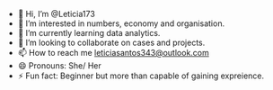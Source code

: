 - 👋 Hi, I’m @Leticia173
- 👀 I’m interested in numbers, economy and organisation.
- 🌱 I’m currently learning data analytics.
- 💞️ I’m looking to collaborate on cases and projects.
- 📫 How to reach me leticiasantos343@outlook.com
- 😄 Pronouns: She/ Her 
- ⚡ Fun fact: Beginner but more than capable of gaining expreience.

<!---
Leticia173/Leticia173 is a ✨ special ✨ repository because its `README.md` (this file) appears on your GitHub profile.
You can click the Preview link to take a look at your changes.
--->
